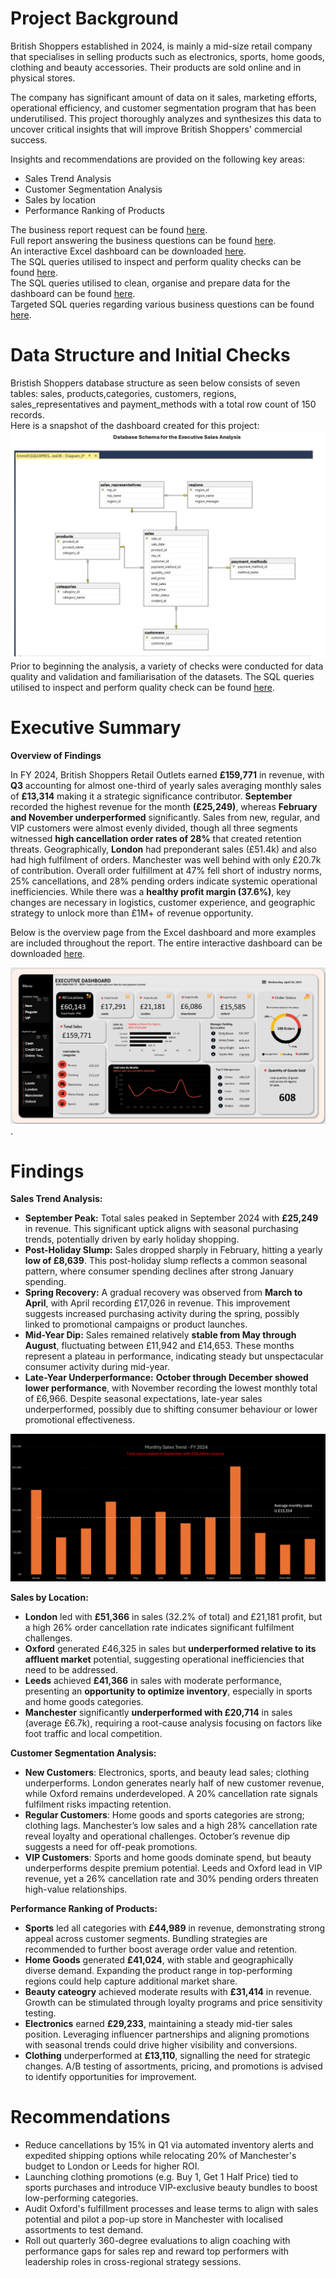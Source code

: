 # Project Background
British Shoppers established in 2024, is mainly a mid-size retail company that specialises in selling products such as electronics, sports, home goods, clothing and beauty accessories. Their products are sold online and in physical stores. 

The company has significant amount of data on it sales, marketing efforts, operational efficiency, and customer segmentation program that has been underutilised. This project thoroughly analyzes and synthesizes
this data to uncover critical insights that will improve British Shoppers' commercial success. 

Insights and recommendations are provided on the following key areas:
- Sales Trend Analysis    
- Customer Segmentation Analysis 
- Sales by location   
- Performance Ranking of Products  

The business report request can be found [here](https://github.com/OtKwesi/SalesAnalytics_BritainShoppers/blob/b58922b3fc808c211e38333b5bcdf1ce14fd0b62/Business%20Report%20Request.pdf).    
Full report answering the business questions can be found [here](https://github.com/OtKwesi/SalesAnalytics_BritainShoppers/blob/5a5a407c9a9db5439f9d96b0217488a72a55f23d/Final%20_Sales%20_Report.pdf).    
An interactive Excel dashboard can be downloaded [here](https://github.com/OtKwesi/SalesAnalytics_BritainShoppers/blob/2479ff793efda6ba97eef6637eaa754a36833a65/Sales_Dashboard.xlsx).    
The SQL queries utilised to inspect and perform quality checks can be found [here](https://github.com/OtKwesi/SalesAnalytics_BritainShoppers/blob/48a71fcac7b70b1c54e678200be5c85f16934bd1/SQL_Data_Inspection_and_Validation_Checks.pdf).    
The SQL queries utilised to clean, organise and prepare data for the dashboard can be found [here](https://github.com/OtKwesi/SalesAnalytics_BritainShoppers/blob/496dfd06733417c31896a589de1dc1203e30cbec/SQL_Data_Cleaning.pdf).   
Targeted SQL queries regarding various business questions can be found [here](https://github.com/OtKwesi/SalesAnalytics_BritainShoppers/blob/4927e29b299aa9b64df5e7c7f236f7ed53851da2/SQL_Business_Analysis_Queries.pdf).    


# Data Structure and Initial Checks
Bristish Shoppers database structure as seen below consists of seven tables: sales, products,categories, customers, regions, sales_representatives and payment_methods with a total row count of 150 records.  
Here is a snapshot of the dashboard created for this project:
![Schema Preview](https://github.com/OtKwesi/SalesAnalytics_BritainShoppers/blob/f8b152005d828b2678a70618c545baf617c0907f/SQL_Database_Schema_page%20(1).jpg)
Prior to beginning the analysis, a variety of checks were conducted for data quality and validation and familiarisation of the datasets. The SQL queries
utilised to inspect and perform quality check can be found [here](https://github.com/OtKwesi/SalesAnalytics_BritainShoppers/blob/748acc61a4378564ef3fe4583bc10460aa08c288/SQL_Data_Inspection_and_Validation_Checks.pdf).

# Executive Summary  
**Overview of Findings**    

In FY 2024, British Shoppers Retail Outlets earned **£159,771** in revenue, with **Q3** accounting for almost one-third of yearly sales averaging monthly sales of **£13,314** making it a strategic significance contributor. **September** recorded the highest revenue for the month **(£25,249)**, whereas **February and November underperformed** significantly.
Sales from new, regular, and VIP customers were almost evenly divided, though all three segments witnessed **high cancellation order rates of 28%** that created retention threats.
Geographically, **London** had preponderant sales (£51.4k) and also had high fulfilment of orders. Manchester was well behind with only £20.7k of contribution.
Overall order fulfillment at 47% fell short of industry norms, 25% cancellations, and 28% pending orders indicate systemic operational inefficiencies.
While there was a **healthy profit margin (37.6%)**, key changes are necessary in logistics, customer experience, and geographic strategy to unlock more than £1M+ of revenue opportunity.

Below is the overview page from the Excel dashboard and more examples are included throughout the report. The entire interactive dashboard can be downloaded [here](https://github.com/OtKwesi/SalesAnalytics_BritainShoppers/blob/2479ff793efda6ba97eef6637eaa754a36833a65/Sales_Dashboard.xlsx).    

![Dashboard Preview](https://github.com/OtKwesi/SalesAnalytics_BritainShoppers/blob/fd1352a12387adeba4f4b8e209a6eb813168307c/Dashboard.png).

# Findings
**Sales Trend Analysis:**  
  
- **September Peak:** Total sales peaked in September 2024 with **£25,249** in revenue. This significant uptick aligns with seasonal purchasing trends, potentially driven by early holiday shopping.  
- **Post-Holiday Slump:** Sales dropped sharply in February, hitting a yearly **low of £8,639**. This post-holiday slump reflects a common seasonal pattern, where consumer spending declines after strong January spending.  
- **Spring Recovery:** A gradual recovery was observed from **March to April**, with April recording £17,026 in revenue. This improvement suggests increased purchasing activity during the spring, possibly linked to promotional campaigns or product launches.
- **Mid-Year Dip:** Sales remained relatively **stable from May through August**, fluctuating between £11,942 and £14,653. These months represent a plateau in performance, indicating steady but unspectacular consumer activity during mid-year.
- **Late-Year Underperformance:** **October through December showed lower performance**, with November recording the lowest monthly total of £6,966. Despite seasonal expectations, late-year sales underperformed, possibly due to shifting consumer behaviour or lower promotional effectiveness.

![Dashboard Preview](https://github.com/OtKwesi/SalesAnalytics_BritainShoppers/blob/24b8d070b273f0e3adcf014e22c0b530c6313ca9/Avg_Monthly_Sales.png)  

**Sales by Location:**  

- **London** led with **£51,366** in sales (32.2% of total) and £21,181 profit, but a high 26% order cancellation rate indicates significant fulfilment challenges.
- **Oxford** generated £46,325 in sales but **underperformed relative to its affluent market** potential, suggesting operational inefficiencies that need to be addressed.
- **Leeds** achieved **£41,366** in sales with moderate performance, presenting an **opportunity to optimize inventory**, especially in sports and home goods categories.
- **Manchester** significantly **underperformed with £20,714** in sales (average £6.7k), requiring a root-cause analysis focusing on factors like foot traffic and local competition.  

**Customer Segmentation Analysis:**    

- **New Customers**: Electronics, sports, and beauty lead sales; clothing underperforms. London generates nearly half of new customer revenue, while Oxford remains underdeveloped. A 20% cancellation rate signals fulfilment risks impacting retention.
- **Regular Customers**: Home goods and sports categories are strong; clothing lags. Manchester’s low sales and a high 28% cancellation rate reveal loyalty and operational challenges. October’s revenue dip suggests a need for off-peak promotions.
- **VIP Customers**: Sports and home goods dominate spend, but beauty underperforms despite premium potential. Leeds and Oxford lead in VIP revenue, yet a 26% cancellation rate and 30% pending orders threaten high-value relationships.
  
**Performance Ranking of Products:**  

- **Sports** led all categories with **£44,989** in revenue, demonstrating strong appeal across customer segments. Bundling strategies are recommended to further boost average order value and retention.  
- **Home Goods** generated **£41,024**, with stable and geographically diverse demand. Expanding the product range in top-performing regions could help capture additional market share.  
- **Beauty cateogry** achieved moderate results with **£31,414** in revenue. Growth can be stimulated through loyalty programs and price sensitivity testing.  
- **Electronics** earned **£29,233**, maintaining a steady mid-tier sales position. Leveraging influencer partnerships and aligning promotions with seasonal trends could drive higher visibility and conversions.
- **Clothing** underperformed at **£13,110**, signalling the need for strategic changes. A/B testing of assortments, pricing, and promotions is advised to identify opportunities for improvement.

# Recommendations
  
- Reduce cancellations by 15% in Q1 via automated inventory alerts and expedited shipping options while relocating 20% of Manchester's budget to London or Leeds for higher ROI.
- Launching clothing promotions (e.g. Buy 1, Get 1 Half Price) tied to sports purchases and introduce VIP-exclusive beauty bundles to boost low-performing categories.
- Audit Oxford's fulfillment processes and lease terms to align with sales potential and pilot a pop-up store in Manchester with localised assortments to test demand.
- Roll out quarterly 360-degree evaluations to align coaching with performance gaps for sales rep and reward top performers with leadership roles in cross-regional strategy sessions.
